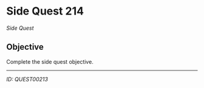 # Side Quest 214

*Side Quest*

## Objective
Complete the side quest objective.

---
*ID: QUEST00213*
